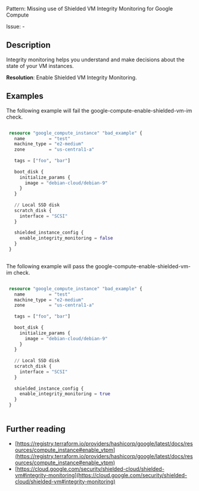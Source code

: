 Pattern: Missing use of Shielded VM Integrity Monitoring for Google Compute

Issue: -

## Description

Integrity monitoring helps you understand and make decisions about the state of your VM instances.

**Resolution**: Enable Shielded VM Integrity Monitoring.

## Examples

The following example will fail the google-compute-enable-shielded-vm-im check.
```terraform

 resource "google_compute_instance" "bad_example" {
   name         = "test"
   machine_type = "e2-medium"
   zone         = "us-central1-a"
 
   tags = ["foo", "bar"]
 
   boot_disk {
     initialize_params {
       image = "debian-cloud/debian-9"
     }
   }
 
   // Local SSD disk
   scratch_disk {
     interface = "SCSI"
   }
 
   shielded_instance_config {
     enable_integrity_monitoring = false
   }
 }
 
```

The following example will pass the google-compute-enable-shielded-vm-im check.
```terraform

 resource "google_compute_instance" "bad_example" {
   name         = "test"
   machine_type = "e2-medium"
   zone         = "us-central1-a"
 
   tags = ["foo", "bar"]
 
   boot_disk {
     initialize_params {
       image = "debian-cloud/debian-9"
     }
   }
 
   // Local SSD disk
   scratch_disk {
     interface = "SCSI"
   }
 
   shielded_instance_config {
     enable_integrity_monitoring = true
   }
 }
 
```

## Further reading

- [https://registry.terraform.io/providers/hashicorp/google/latest/docs/resources/compute_instance#enable_vtpm](https://registry.terraform.io/providers/hashicorp/google/latest/docs/resources/compute_instance#enable_vtpm)
- [https://cloud.google.com/security/shielded-cloud/shielded-vm#integrity-monitoring](https://cloud.google.com/security/shielded-cloud/shielded-vm#integrity-monitoring)